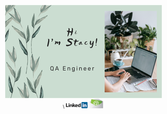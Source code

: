 <div id="header" align="center">
<img src="Picture/hi.png"  width="520" height="300">\
<a href="https://linkedin.com/in/anastasiia-antipina-antipka"><img src="Picture/LinkedIn.png" width="70" height="20"></a>
<a href="mailto:antipkaanastasina@gmail.com"><img src="Picture/email.jpeg" width="50" height="30"></a>
</div>

